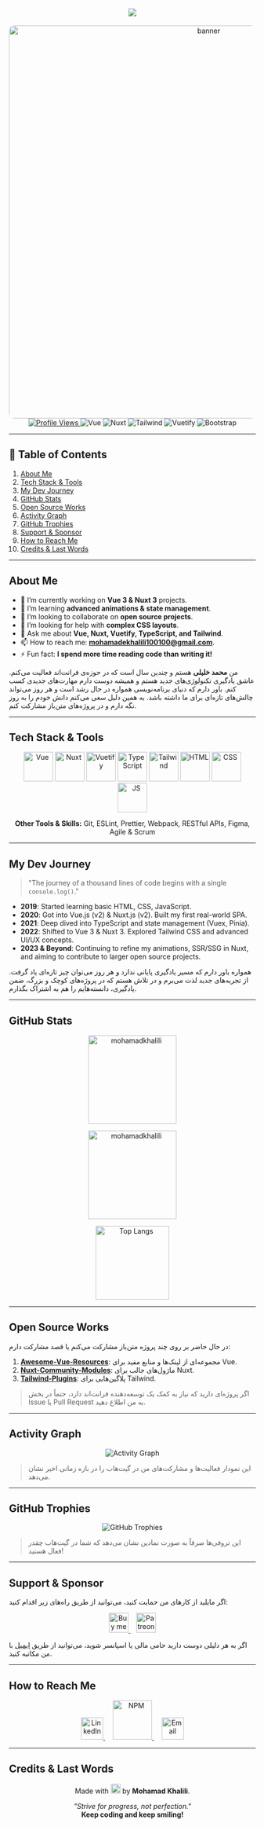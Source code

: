 <!--
##################################################
#     ____                _   _                  #
#    /___ \_   _  ___  __| | | |__   ___         #
#   //  / / | | |/ _ \/ _` | | '_ \ / _ \        #
#  / \_/ /| |_| |  __/ (_| | | | | |  __/        #
#  \___,_\ \__,_|\___|\__,_| |_| |_|\___|        #
#                                                #
#      Make it bigger, fancier, and longer       #
##################################################
-->

<h1 align="center">
  <!-- اگر دوست داشتید از یک ابزار تولید متن هنر ASCII استفاده کنید -->
  <img src="https://readme-typing-svg.herokuapp.com?font=Fira+Code&color=%2336BCF7&size=34&center=true&vCenter=true&width=650&height=70&lines=Hi+there%2C+I'm+Mohamad+Khalili+%F0%9F%91%8B;A+Passionate+Frontend+Developer;Always+Learning+New+Things...">
</h1>

<div align="center">
  <!-- می‌توانید یک بنر بلندتر یا GIF جایگزین کنید -->
  <a href="https://github.com/mohamadkhalili">
    <img 
         src="https://media.giphy.com/media/f3iwJFOVOwuy7K6FFw/giphy.gif" 
         alt="banner"
         width="800" 
         style="border-radius: 10px;"/>
  </a>
</div>

<div align="center">
  <!-- نشان بازدید پروفایل -->
  <a href="https://github.com/mohamadkhalili">
    <img src="https://komarev.com/ghpvc/?username=mohamadkhalili&label=Profile%20views&color=0e75b6&style=flat" alt="Profile Views" />
  </a>
  <!-- برخی نشان‌های محبوب -->
  <img src="https://img.shields.io/badge/Vue.js-2%20%7C%203-42b883?style=flat&logo=vue.js&logoColor=white" alt="Vue"/>
  <img src="https://img.shields.io/badge/Nuxt.js-2%20%7C%203-00dc82?style=flat&logo=nuxt.js&logoColor=white" alt="Nuxt"/>
  <img src="https://img.shields.io/badge/Tailwind%20CSS-3-06B6D4?style=flat&logo=tailwind-css&logoColor=white" alt="Tailwind"/>
  <img src="https://img.shields.io/badge/Vuetify-2.6-1867c0?style=flat&logo=vuetify&logoColor=white" alt="Vuetify"/>
  <img src="https://img.shields.io/badge/Bootstrap-5-7952b3?style=flat&logo=bootstrap&logoColor=white" alt="Bootstrap"/>
</div>

---

## 📌 Table of Contents
1. [About Me](#about-me)
2. [Tech Stack & Tools](#tech-stack--tools)
3. [My Dev Journey](#my-dev-journey)
4. [GitHub Stats](#github-stats)
5. [Open Source Works](#open-source-works)
6. [Activity Graph](#activity-graph)
7. [GitHub Trophies](#github-trophies)
8. [Support & Sponsor](#support--sponsor)
9. [How to Reach Me](#how-to-reach-me)
10. [Credits & Last Words](#credits--last-words)

---

## About Me

- 🔭 I’m currently working on **Vue 3 & Nuxt 3** projects.  
- 🌱 I’m learning **advanced animations & state management**.  
- 👯 I’m looking to collaborate on **open source projects**.  
- 🤝 I’m looking for help with **complex CSS layouts**.  
- 💬 Ask me about **Vue, Nuxt, Vuetify, TypeScript, and Tailwind**.  
- 📫 How to reach me: **[mohamadekhalili100100@gmail.com](mailto:mohamadekhalili100100@gmail.com)**.  
- ⚡ Fun fact: **I spend more time reading code than writing it!**  

من **محمد خلیلی** هستم و چندین سال است که در حوزه‌ی فرانت‌اند فعالیت می‌کنم. عاشق یادگیری تکنولوژی‌های جدید هستم و همیشه دوست دارم مهارت‌های جدیدی کسب کنم. باور دارم که دنیای برنامه‌نویسی همواره در حال رشد است و هر روز می‌تواند چالش‌های تازه‌ای برای ما داشته باشد. به همین دلیل سعی می‌کنم دانش خودم را به روز نگه دارم و در پروژه‌های متن‌باز مشارکت کنم.

---

## Tech Stack & Tools

<p align="center">
  <!-- Vue -->
  <img src="https://cdn.jsdelivr.net/gh/devicons/devicon/icons/vuejs/vuejs-original-wordmark.svg" alt="Vue" width="60" height="60"/>
  <!-- Nuxt -->
  <img src="https://cdn.jsdelivr.net/gh/devicons/devicon/icons/nuxtjs/nuxtjs-original-wordmark.svg" alt="Nuxt" width="60" height="60"/>
  <!-- Vuetify -->
  <img src="https://cdn.jsdelivr.net/gh/devicons/devicon/icons/vuetify/vuetify-original.svg" alt="Vuetify" width="60" height="60"/>
  <!-- TypeScript -->
  <img src="https://cdn.jsdelivr.net/gh/devicons/devicon/icons/typescript/typescript-original.svg" alt="TypeScript" width="60" height="60"/>
  <!-- Tailwind -->
  <img src="https://cdn.jsdelivr.net/gh/devicons/devicon/icons/tailwindcss/tailwindcss-original.svg" alt="Tailwind" width="60" height="60"/>
  <!-- HTML -->
  <img src="https://cdn.jsdelivr.net/gh/devicons/devicon/icons/html5/html5-original.svg" alt="HTML" width="60" height="60"/>
  <!-- CSS -->
  <img src="https://cdn.jsdelivr.net/gh/devicons/devicon/icons/css3/css3-original.svg" alt="CSS" width="60" height="60"/>
  <!-- JS -->
  <img src="https://cdn.jsdelivr.net/gh/devicons/devicon/icons/javascript/javascript-original.svg" alt="JS" width="60" height="60"/>
</p>

<div align="center">
  <strong>Other Tools & Skills:</strong> Git, ESLint, Prettier, Webpack, RESTful APIs, Figma, Agile & Scrum
</div>

---

## My Dev Journey

> "The journey of a thousand lines of code begins with a single `console.log()`."  

- **2019**: Started learning basic HTML, CSS, JavaScript.  
- **2020**: Got into Vue.js (v2) & Nuxt.js (v2). Built my first real-world SPA.  
- **2021**: Deep dived into TypeScript and state management (Vuex, Pinia).  
- **2022**: Shifted to Vue 3 & Nuxt 3. Explored Tailwind CSS and advanced UI/UX concepts.  
- **2023 & Beyond**: Continuing to refine my animations, SSR/SSG in Nuxt, and aiming to contribute to larger open source projects.

همواره باور دارم که مسیر یادگیری پایانی ندارد و هر روز می‌توان چیز تازه‌ای یاد گرفت. از تجربه‌های جدید لذت می‌برم و در تلاش هستم که در پروژه‌های کوچک و بزرگ، ضمن یادگیری، دانسته‌هایم را هم به اشتراک بگذارم.

---

## GitHub Stats

<div align="center">
  <!-- کارت وضعیت گیت‌هاب -->
  <img 
       src="https://github-readme-stats.vercel.app/api?username=mohamadkhalili&show_icons=true&locale=en&theme=tokyonight" 
       alt="mohamadkhalili" 
       height="180em"/>
  
  <!-- کارت استریک گیت‌هاب -->
  <img 
       src="https://github-readme-streak-stats.herokuapp.com/?user=mohamadkhalili&theme=tokyonight" 
       alt="mohamadkhalili" 
       height="180em"/>
</div>

<div align="center">
  <!-- کارت زبان‌های برتر -->
  <img 
       src="https://github-readme-stats.vercel.app/api/top-langs?username=mohamadkhalili&layout=compact&theme=tokyonight" 
       alt="Top Langs" 
       height="150em"/>
</div>

---

## Open Source Works
در حال حاضر بر روی چند پروژه متن‌باز مشارکت می‌کنم یا قصد مشارکت دارم:
1. **[Awesome-Vue-Resources](#)**: مجموعه‌ای از لینک‌ها و منابع مفید برای Vue.
2. **[Nuxt-Community-Modules](#)**: ماژول‌های جالب برای Nuxt.
3. **[Tailwind-Plugins](#)**: پلاگین‌هایی برای Tailwind.

> اگر پروژه‌ای دارید که نیاز به کمک یک توسعه‌دهنده فرانت‌اند دارد، حتماً در بخش Issue یا Pull Request به من اطلاع دهید.

---

## Activity Graph
<!-- برای نمایش نمودار فعالیت باید سرویس vercel یا سرویس مربوطه فعال باشد -->
<div align="center">
  <img 
       src="https://github-readme-activity-graph.cyclic.app/graph?username=mohamadkhalili&theme=react-dark" 
       alt="Activity Graph"/>
</div>

> این نمودار فعالیت‌ها و مشارکت‌های من در گیت‌هاب را در بازه زمانی اخیر نشان می‌دهد.

---

## GitHub Trophies
<!-- برای نمایش تروفی‌ها می‌توانید استایل و تم‌های مختلف استفاده کنید -->
<div align="center">
  <img 
       src="https://github-profile-trophy.vercel.app/?username=mohamadkhalili&theme=onedark&row=1&column=7" 
       alt="GitHub Trophies" />
</div>

> این تروفی‌ها صرفاً به صورت نمادین نشان می‌دهد که شما در گیت‌هاب چقدر فعال هستید!

---

## Support & Sponsor

اگر مایلید از کارهای من حمایت کنید، می‌توانید از طریق راه‌های زیر اقدام کنید:

<p align="center">
  <!-- Ko-Fi -->
  <a href="https://ko-fi.com/yourusername" target="_blank">
    <img src="https://cdn.ko-fi.com/cdn/kofi3.png?v=3" height="40" alt="Buy me a coffee" />
  </a>
  &nbsp;&nbsp;
  <!-- Patreon -->
  <a href="https://www.patreon.com/yourusername" target="_blank">
    <img src="https://upload.wikimedia.org/wikipedia/commons/9/94/Patreon_logo.svg" height="40" alt="Patreon" />
  </a>
</p>

اگر به هر دلیلی دوست دارید حامی مالی یا اسپانسر شوید، می‌توانید از طریق [ایمیل](mailto:mohamadekhalili100100@gmail.com) با من مکاتبه کنید.

---

## How to Reach Me

<div align="center">
  <a href="https://linkedin.com/in/mohamad-khalili-b71949204" target="_blank">
    <img src="https://cdn-icons-png.flaticon.com/512/174/174857.png" alt="LinkedIn" width="45" height="45"/>
  </a>
  &nbsp;&nbsp;&nbsp;
  <a href="https://www.npmjs.com/~mdakh" target="_blank">
    <img src="https://upload.wikimedia.org/wikipedia/commons/d/db/Npm-logo.svg" alt="NPM" width="80" />
  </a>
  &nbsp;&nbsp;&nbsp;
  <a href="mailto:mohamadekhalili100100@gmail.com">
    <img src="https://cdn-icons-png.flaticon.com/512/732/732200.png" alt="Email" width="45" height="45"/>
  </a>
</div>

---

## Credits & Last Words

<p align="center">
  Made with 
  <img src="https://cdn.jsdelivr.net/gh/ionic-team/ionicons@5.5.2/src/svg/heart.svg" width="20" height="20" alt="love"/>
  by <strong>Mohamad Khalili</strong>.
</p>

<p align="center">
  <em>"Strive for progress, not perfection."</em><br/>
  <strong>Keep coding and keep smiling!</strong>
</p>

<!-- پایان -->
